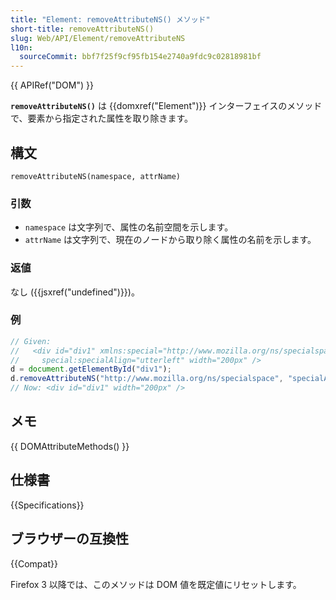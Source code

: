 ```yaml
---
title: "Element: removeAttributeNS() メソッド"
short-title: removeAttributeNS()
slug: Web/API/Element/removeAttributeNS
l10n:
  sourceCommit: bbf7f25f9cf95fb154e2740a9fdc9c02818981bf
---
```


{{ APIRef("DOM") }}

**`removeAttributeNS()`** は {{domxref("Element")}} インターフェイスのメソッドで、要素から指定された属性を取り除きます。

## 構文

```js-nolint
removeAttributeNS(namespace, attrName)
```

### 引数

- `namespace` は文字列で、属性の名前空間を示します。
- `attrName` は文字列で、現在のノードから取り除く属性の名前を示します。

### 返値

なし ({{jsxref("undefined")}})。

### 例

```js
// Given:
//   <div id="div1" xmlns:special="http://www.mozilla.org/ns/specialspace"
//     special:specialAlign="utterleft" width="200px" />
d = document.getElementById("div1");
d.removeAttributeNS("http://www.mozilla.org/ns/specialspace", "specialAlign");
// Now: <div id="div1" width="200px" />
```

## メモ

{{ DOMAttributeMethods() }}

## 仕様書

{{Specifications}}

## ブラウザーの互換性

{{Compat}}

Firefox 3 以降では、このメソッドは DOM 値を既定値にリセットします。

